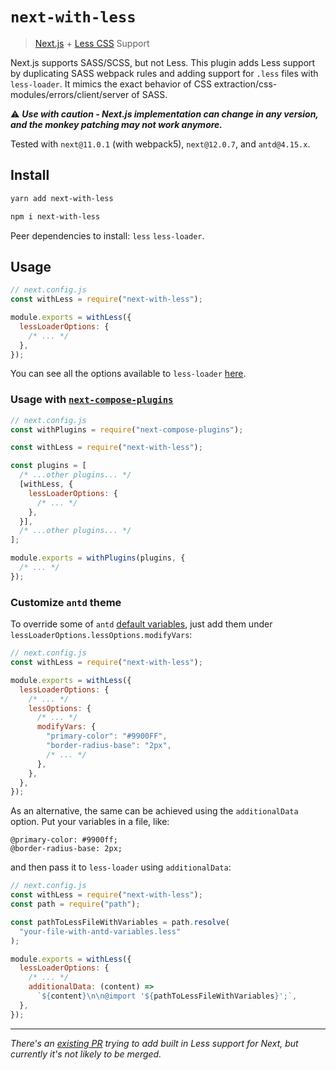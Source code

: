 # `next-with-less`

> [Next.js](https://nextjs.org/) + [Less CSS](https://lesscss.org/) Support

Next.js supports SASS/SCSS, but not Less. This plugin adds Less support by duplicating SASS webpack rules and adding support for `.less` files with `less-loader`.
It mimics the exact behavior of CSS extraction/css-modules/errors/client/server of SASS.

⚠️ _**Use with caution - Next.js implementation can change in any version, and the monkey patching may not work anymore.**_

Tested with `next@11.0.1` (with webpack5), `next@12.0.7`, and `antd@4.15.x`.

## Install

```sh
yarn add next-with-less

npm i next-with-less
```

Peer dependencies to install: `less` `less-loader`.

## Usage

```js
// next.config.js
const withLess = require("next-with-less");

module.exports = withLess({
  lessLoaderOptions: {
    /* ... */
  },
});
```

You can see all the options available to `less-loader` [here](https://webpack.js.org/loaders/less-loader/#options).

### Usage with [`next-compose-plugins`](https://github.com/cyrilwanner/next-compose-plugins)

```js
// next.config.js
const withPlugins = require("next-compose-plugins");

const withLess = require("next-with-less");

const plugins = [
  /* ...other plugins... */
  [withLess, {
    lessLoaderOptions: {
      /* ... */
    },
  }],
  /* ...other plugins... */
];

module.exports = withPlugins(plugins, {
  /* ... */
});
```

### Customize `antd` theme

To override some of `antd` [default variables](https://ant.design/docs/react/customize-theme), just add them under `lessLoaderOptions.lessOptions.modifyVars`:

```js
// next.config.js
const withLess = require("next-with-less");

module.exports = withLess({
  lessLoaderOptions: {
    /* ... */
    lessOptions: {
      /* ... */
      modifyVars: {
        "primary-color": "#9900FF",
        "border-radius-base": "2px",
        /* ... */
      },
    },
  },
});
```

As an alternative, the same can be achieved using the `additionalData` option.
Put your variables in a file, like:

```less
@primary-color: #9900ff;
@border-radius-base: 2px;
```

and then pass it to `less-loader` using `additionalData`:

```js
// next.config.js
const withLess = require("next-with-less");
const path = require("path");

const pathToLessFileWithVariables = path.resolve(
  "your-file-with-antd-variables.less"
);

module.exports = withLess({
  lessLoaderOptions: {
    /* ... */
    additionalData: (content) =>
      `${content}\n\n@import '${pathToLessFileWithVariables}';`,
  },
});
```

---

*There's an [existing PR](https://github.com/vercel/next.js/pull/23185) trying to add built in Less support for Next, but currently it's not likely to be merged.*
